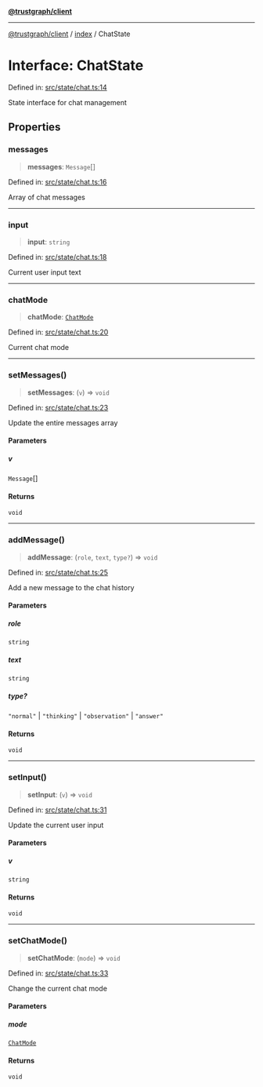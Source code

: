 [**@trustgraph/client**](../../README.md)

***

[@trustgraph/client](../../README.md) / [index](../README.md) / ChatState

# Interface: ChatState

Defined in: [src/state/chat.ts:14](https://github.com/trustgraph-ai/trustgraph-ts-client/blob/4700024d623d01d40c50072d60c021f3b6c60b54/src/state/chat.ts#L14)

State interface for chat management

## Properties

### messages

> **messages**: `Message`[]

Defined in: [src/state/chat.ts:16](https://github.com/trustgraph-ai/trustgraph-ts-client/blob/4700024d623d01d40c50072d60c021f3b6c60b54/src/state/chat.ts#L16)

Array of chat messages

***

### input

> **input**: `string`

Defined in: [src/state/chat.ts:18](https://github.com/trustgraph-ai/trustgraph-ts-client/blob/4700024d623d01d40c50072d60c021f3b6c60b54/src/state/chat.ts#L18)

Current user input text

***

### chatMode

> **chatMode**: [`ChatMode`](../type-aliases/ChatMode.md)

Defined in: [src/state/chat.ts:20](https://github.com/trustgraph-ai/trustgraph-ts-client/blob/4700024d623d01d40c50072d60c021f3b6c60b54/src/state/chat.ts#L20)

Current chat mode

***

### setMessages()

> **setMessages**: (`v`) => `void`

Defined in: [src/state/chat.ts:23](https://github.com/trustgraph-ai/trustgraph-ts-client/blob/4700024d623d01d40c50072d60c021f3b6c60b54/src/state/chat.ts#L23)

Update the entire messages array

#### Parameters

##### v

`Message`[]

#### Returns

`void`

***

### addMessage()

> **addMessage**: (`role`, `text`, `type?`) => `void`

Defined in: [src/state/chat.ts:25](https://github.com/trustgraph-ai/trustgraph-ts-client/blob/4700024d623d01d40c50072d60c021f3b6c60b54/src/state/chat.ts#L25)

Add a new message to the chat history

#### Parameters

##### role

`string`

##### text

`string`

##### type?

`"normal"` | `"thinking"` | `"observation"` | `"answer"`

#### Returns

`void`

***

### setInput()

> **setInput**: (`v`) => `void`

Defined in: [src/state/chat.ts:31](https://github.com/trustgraph-ai/trustgraph-ts-client/blob/4700024d623d01d40c50072d60c021f3b6c60b54/src/state/chat.ts#L31)

Update the current user input

#### Parameters

##### v

`string`

#### Returns

`void`

***

### setChatMode()

> **setChatMode**: (`mode`) => `void`

Defined in: [src/state/chat.ts:33](https://github.com/trustgraph-ai/trustgraph-ts-client/blob/4700024d623d01d40c50072d60c021f3b6c60b54/src/state/chat.ts#L33)

Change the current chat mode

#### Parameters

##### mode

[`ChatMode`](../type-aliases/ChatMode.md)

#### Returns

`void`
